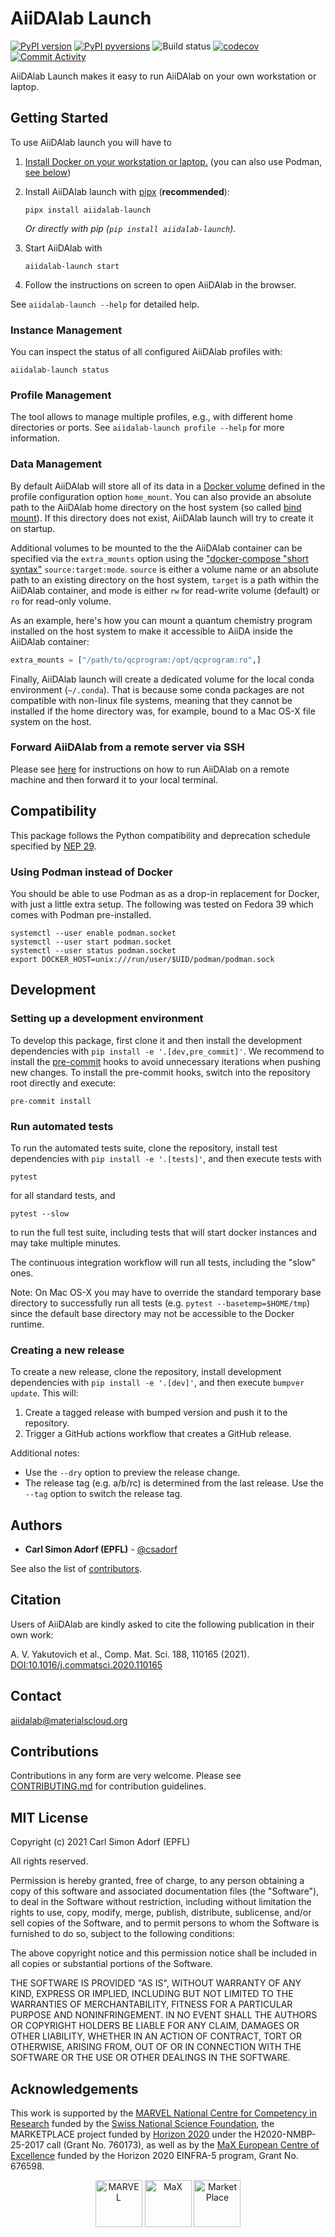 # AiiDAlab Launch

[![PyPI version](https://badge.fury.io/py/aiidalab-launch.svg)](https://badge.fury.io/py/aiidalab-launch)
[![PyPI pyversions](https://img.shields.io/pypi/pyversions/aiidalab-launch.svg)](https://pypi.python.org/pypi/aiidalab-launch/)
![Build status](https://github.com/aiidalab/aiidalab-launch/actions/workflows/ci.yml/badge.svg?branch=main)
[![codecov](https://codecov.io/gh/aiidalab/aiidalab-launch/branch/main/graph/badge.svg?token=7FOZR20CHS)](https://codecov.io/gh/aiidalab/aiidalab-launch)
[![Commit Activity](https://img.shields.io/github/commit-activity/m/aiidalab/aiidalab-launch.svg)](https://github.com/aiidalab/aiidalab-launch/pulse)

AiiDAlab Launch makes it easy to run AiiDAlab on your own workstation or laptop.

## Getting Started

To use AiiDAlab launch you will have to

1. [Install Docker on your workstation or laptop.](https://docs.docker.com/get-docker/) (you can also use Podman, [see below](README.md#using-podman))
2. Install AiiDAlab launch with [pipx](https://pypa.github.io/pipx/installation/) (**recommended**):

   ```console
   pipx install aiidalab-launch
   ```

   _Or directly with pip (`pip install aiidalab-launch`)._

3. Start AiiDAlab with

    ```console
    aiidalab-launch start
    ```
4. Follow the instructions on screen to open AiiDAlab in the browser.

See `aiidalab-launch --help` for detailed help.

### Instance Management

You can inspect the status of all configured AiiDAlab profiles with:

```console
aiidalab-launch status
```

### Profile Management

The tool allows to manage multiple profiles, e.g., with different home directories or ports.
See `aiidalab-launch profile --help` for more information.

### Data Management

By default AiiDAlab will store all of its data in a [Docker volume](https://docs.docker.com/storage/volumes/) defined in the profile configuration option `home_mount`.
You can also provide an absolute path to the AiiDAlab home directory on the host system (so called [bind mount](https://docs.docker.com/storage/bind-mounts/)).
If this directory does not exist, AiiDAlab launch will try to create it on startup.

Additional volumes to be mounted to the the AiiDAlab container can be specified via the `extra_mounts` option using the ["docker-compose "short syntax"](https://docs.docker.com/compose/compose-file/compose-file-v3/#volumes) `source:target:mode`.
`source` is either a volume name or an absolute path to an existing directory on the host system,
`target` is a path within the AiiDAlab container,
and mode is either `rw` for read-write volume (default) or `ro` for read-only volume.

As an example, here's how you can mount a quantum chemistry program installed on the host system to make it accessible to AiiDA inside the AiiDAlab container:
```python
extra_mounts = ["/path/to/qcprogram:/opt/qcprogram:ro",]
```

Finally, AiiDAlab launch will create a dedicated volume for the local conda environment (`~/.conda`).
That is because some conda packages are not compatible with non-linux file systems, meaning that they cannot be installed if the home directory was, for example, bound to a Mac OS-X file system on the host.

### Forward AiiDAlab from a remote server via SSH

Please see [here](ssh-forward.md) for instructions on how to run AiiDAlab on a remote machine and then forward it to your local terminal.

## Compatibility

This package follows the Python compatibility and deprecation schedule specified by [NEP 29](https://numpy.org/neps/nep-0029-deprecation_policy.html).

### Using Podman instead of Docker

You should be able to use Podman as as a drop-in replacement for Docker, with just a little extra setup. The following was tested on Fedora 39 which comes with Podman pre-installed.

```console
systemctl --user enable podman.socket
systemctl --user start podman.socket
systemctl --user status podman.socket
export DOCKER_HOST=unix:///run/user/$UID/podman/podman.sock
```

## Development

### Setting up a development environment

To develop this package, first clone it and then install the development dependencies with `pip install -e '.[dev,pre_commit]'`.
We recommend to install the [pre-commit](https://pre-commit.com/) hooks to avoid unnecessary iterations when pushing new changes.
To install the pre-commit hooks, switch into the repository root directly and execute:
```console
pre-commit install
```

### Run automated tests

To run the automated tests suite, clone the repository, install test dependencies with `pip install -e '.[tests]'`, and then execute tests with

```console
pytest
```
for all standard tests, and
```console
pytest --slow
```
to run the full test suite, including tests that will start docker instances and may take multiple minutes.

The continuous integration workflow will run all tests, including the "slow" ones.

Note: On Mac OS-X you may have to override the standard temporary base directory to successfully run all tests (e.g. `pytest --basetemp=$HOME/tmp`) since the default base directory may not be accessible to the Docker runtime.

### Creating a new release

To create a new release, clone the repository, install development dependencies with `pip install -e '.[dev]'`, and then execute `bumpver update`.
This will:

  1. Create a tagged release with bumped version and push it to the repository.
  2. Trigger a GitHub actions workflow that creates a GitHub release.

Additional notes:

  - Use the `--dry` option to preview the release change.
  - The release tag (e.g. a/b/rc) is determined from the last release.
    Use the `--tag` option to switch the release tag.

## Authors

* **Carl Simon Adorf (EPFL)** - [@csadorf](https://github.com/csadorf)

See also the list of [contributors](https://github.com/aiidalab/aiidalab-launch/contributors).


## Citation

Users of AiiDAlab are kindly asked to cite the following publication in their own work:

A. V. Yakutovich et al., Comp. Mat. Sci. 188, 110165 (2021).
[DOI:10.1016/j.commatsci.2020.110165](https://doi.org/10.1016/j.commatsci.2020.110165)

## Contact

aiidalab@materialscloud.org

## Contributions

Contributions in any form are very welcome.
Please see [CONTRIBUTING.md](CONTRIBUTING.md) for contribution guidelines.

## MIT License

Copyright (c) 2021 Carl Simon Adorf (EPFL)

All rights reserved.

Permission is hereby granted, free of charge, to any person obtaining a copy
of this software and associated documentation files (the "Software"), to deal
in the Software without restriction, including without limitation the rights
to use, copy, modify, merge, publish, distribute, sublicense, and/or sell
copies of the Software, and to permit persons to whom the Software is
furnished to do so, subject to the following conditions:

The above copyright notice and this permission notice shall be included in all
copies or substantial portions of the Software.

THE SOFTWARE IS PROVIDED "AS IS", WITHOUT WARRANTY OF ANY KIND, EXPRESS OR
IMPLIED, INCLUDING BUT NOT LIMITED TO THE WARRANTIES OF MERCHANTABILITY,
FITNESS FOR A PARTICULAR PURPOSE AND NONINFRINGEMENT. IN NO EVENT SHALL THE
AUTHORS OR COPYRIGHT HOLDERS BE LIABLE FOR ANY CLAIM, DAMAGES OR OTHER
LIABILITY, WHETHER IN AN ACTION OF CONTRACT, TORT OR OTHERWISE, ARISING FROM,
OUT OF OR IN CONNECTION WITH THE SOFTWARE OR THE USE OR OTHER DEALINGS IN THE
SOFTWARE.

## Acknowledgements

This work is supported by the
[MARVEL National Centre for Competency in Research](<https://nccr-marvel.ch>) funded by the [Swiss National Science Foundation](<https://www.snf.ch/en>),
the MARKETPLACE project funded by [Horizon 2020](https://ec.europa.eu/programmes/horizon2020/) under the H2020-NMBP-25-2017 call (Grant No. 760173),
as well as by the [MaX
European Centre of Excellence](<http://www.max-centre.eu/>) funded by the Horizon 2020 EINFRA-5 program,
Grant No. 676598.

<div style="text-align:center">
 <img src="logos/MARVEL.png" alt="MARVEL" height="75px">
 <img src="logos/MaX.png" alt="MaX" height="75px">
 <img src="logos/MarketPlace.png" alt="MarketPlace" height="75px">
</div>

